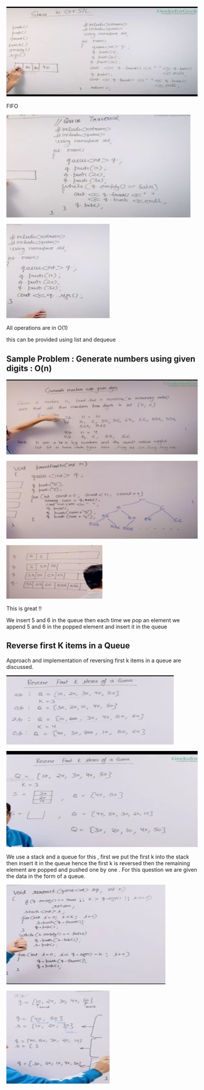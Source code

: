 ![](./images/queue/img1.JPG)

FIFO

![](./images/queue/img2.JPG)

![](./images/queue/img3.JPG)

All operations are in O(1)

this can be provided using list and dequeue

## Sample Problem : Generate numbers using given digits : O(n)

![](./images/queue/img4.JPG)

![](./images/queue/img5.JPG)

![](./images/queue/img6.JPG)

This is great !!

We insert 5 and 6 in the queue then each time we pop an element we append 5 and 6 in the popped element and insert it in the queue

## Reverse first K items in a Queue

Approach and implementation of reversing first k items in a queue are discussed.

![](./images/queue/img7.JPG)

![](./images/queue/img8.JPG)

We use a stack and a queue for this , first we put the first k into the stack then insert it in the queue hence the first k is reversed then the remaining element are popped and pushed one by one . For this question we are given the data in the form of a queue.

![](./images/queue/img9.JPG)

![](./images/queue/img10.JPG)